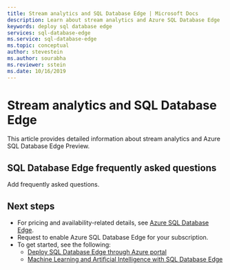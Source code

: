 ```yaml
---
title: Stream analytics and SQL Database Edge | Microsoft Docs
description: Learn about stream analytics and Azure SQL Database Edge
keywords: deploy sql database edge
services: sql-database-edge
ms.service: sql-database-edge
ms.topic: conceptual
author: stevestein
ms.author: sourabha
ms.reviewer: sstein
ms.date: 10/16/2019
---
```


# Stream analytics and SQL Database Edge

This article provides detailed information about stream analytics and Azure SQL Database Edge Preview.



## SQL Database Edge frequently asked questions

Add frequently asked questions.


## Next steps

- For pricing and availability-related details, see [Azure SQL Database Edge](https://azure.microsoft.com/services/sql-database-edge/).
- Request to enable Azure SQL Database Edge for your subscription.
- To get started, see the following:
  - [Deploy SQL Database Edge through Azure portal](sql-database-edge-deploy-portal.md)
  - [Machine Learning and Artificial Intelligence with SQL Database Edge](sql-database-edge-onnx-overview.md)
